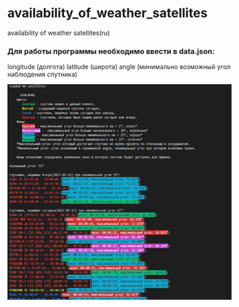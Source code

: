 # availability_of_weather_satellites
availability of weather satellites(ru)

### Для работы программы необходимо ввести в data.json:
longitude (долгота)
latitude (широта)
angle (минимально возможный угол наблюдения спутника)


![Пользовательский интерфейс](interface_V0.1.png)
